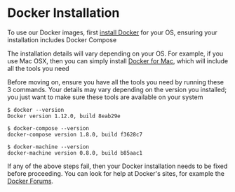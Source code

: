 # Docker Installation

To use our Docker images, first [install Docker](https://docs.docker.com/engine/installation/) for your OS, ensuring your installation includes Docker Compose

The installation details will vary depending on your OS. For example, if you use Mac OSX, then you can simply install [Docker for Mac](https://docs.docker.com/docker-for-mac/#/download-docker-for-mac), which will include all the tools you need

Before moving on, ensure you have all the tools you need by running these 3 commands. Your details may vary depending on the version you installed; you just want to make sure these tools are available on your system
```
$ docker --version
Docker version 1.12.0, build 8eab29e

$ docker-compose --version
docker-compose version 1.8.0, build f3628c7

$ docker-machine --version
docker-machine version 0.8.0, build b85aac1
```

If any of the above steps fail, then your Docker installation needs to be fixed before proceeding. You can look for help at Docker's sites, for example the [Docker Forums](https://forums.docker.com/).